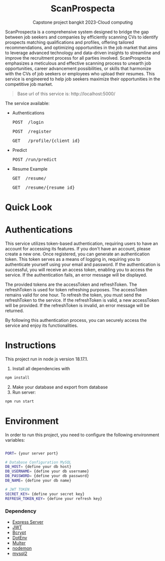 <h1 align="center">ScanProspecta</h1>
<p align="center">Capstone project bangkit 2023-Cloud computing</p>

ScanProspecta is a comprehensive system designed to bridge the gap between job seekers and companies by efficiently scanning CVs to identify prospects matching qualifications and profiles, offering tailored recommendations, and optimizing opportunities in the job market that aims to leverage advanced technology and data-driven insights to streamline and improve the recruitment process for all parties involved. 
ScanProspecta emphasizes a meticulous and effective scanning process to unearth job opportunities, career advancement possibilities, or skills that harmonize with the CVs of job seekers or employees who upload their resumes. 
This service is engineered to help job seekers maximize their opportunities in the competitive job market.
> Base url of this service is: http://localhost:5000/

The service available:

- Authentications
  <pre>POST  /login</pre>
  <pre>POST  /register</pre>
  <pre>GET   /profile/{client_id}</pre>


- Predict 
  <pre>POST /run/predict</pre>

- Resume Example
  <pre>GET  /resume/</pre>
  <pre>GET  /resume/{resume_id}</pre>



# Quick Look

# Authentications

This service utilizes token-based authentication, requiring users to have an account for accessing its features. If you don't have an account, please create a new one. Once registered, you can generate an authentication token. This token serves as a means of logging in, requiring you to authenticate yourself using your email and password. If the authentication is successful, you will receive an access token, enabling you to access the service. If the authentication fails, an error message will be displayed.

The provided tokens are the accessToken and refreshToken. The refreshToken is used for token refreshing purposes. The accessToken remains valid for one hour. To refresh the token, you must send the refreshToken to the service. If the refreshToken is valid, a new accessToken will be provided. If the refreshToken is invalid, an error message will be returned.

By following this authentication process, you can securely access the service and enjoy its functionalities.

# Instructions

This project run in node js version 18.17.1.

1. Install all dependencies with

```bash
npm install
```

2. Make your database and export from database
3. Run server:

```bash
npm run start
```

# Environment

In order to run this project, you need to configure the following environment variables:

```bash

PORT= {your server port}

# Database Configuration MySQL
DB_HOST= {define your db host}
DB_USERNAME= {define your db username}
DB_PASSWORD= {define your db password}
DB_NAME= {define your db name}

# JWT TOKEN
SECRET_KEY= {define your secret key}
REFRESH_TOKEN_KEY= {define your refresh key}

```


### Dependency

- [Express Server](https://www.npmjs.com/package/express)
- [JWT](https://www.npmjs.com/package/jsonwebtoken)
- [Bcrypt](https://www.npmjs.com/package/bcrypt)
- [DotEnv](https://www.npmjs.com/package/dotenv)
- [Multer](https://www.npmjs.com/package/multer)
- [nodemon](https://www.npmjs.com/package/nodemon)
- [mysql2](https://www.npmjs.com/package/mysql2)
